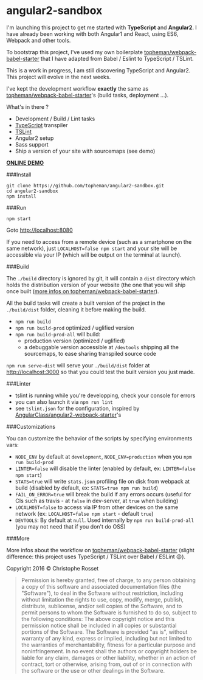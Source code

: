 angular2-sandbox
================
I'm launching this project to get me started with **TypeScript** and **Angular2**. I have already been working with both Angular1 and React, using ES6, Webpack and other tools.

To bootstrap this project, I've used my own boilerplate [topheman/webpack-babel-starter](https://github.com/topheman/webpack-babel-starter) that I have adapted from Babel / Eslint to TypeScript / TSLint.

This is a work in progress, I am still discovering TypeScript and Angular2. This project will evolve in the next weeks.

I've kept the development workflow **exactly** the same as [topheman/webpack-babel-starter](https://github.com/topheman/webpack-babel-starter)'s (build tasks, deployment ...).

What's in there ?

* Development / Build / Lint tasks
* [TypeScript](https://www.typescriptlang.org/) transpiler
* [TSLint](http://palantir.github.io/tslint/)
* Angular2 setup
* Sass support
* Ship a version of your site with sourcemaps (see demo)

**[ONLINE DEMO](https://topheman.github.io/angular2-sandbox/)**

###Install

```shell
git clone https://github.com/topheman/angular2-sandbox.git
cd angular2-sandbox
npm install
```

###Run

```shell
npm start
```

Goto [http://localhost:8080](http://localhost:8080)

If you need to access from a remote device (such as a smartphone on the same network), just `LOCALHOST=false npm start` and your site will be accessible via your IP (which will be output on the terminal at launch).

###Build

The `./build` directory is ignored by git, it will contain a `dist` directory which holds the distribution version of your website (the one that you will ship once built ([more infos on topheman/webpack-babel-starter](https://github.com/topheman/webpack-babel-starter/wiki#deploy)).

All the build tasks will create a built version of the project in the `./build/dist` folder, cleaning it before making the build.

* `npm run build`
* `npm run build-prod` optimized / uglified version
* `npm run build-prod-all` will build:
	* production version (optimized / uglified)
	* a debuggable version accessible at `/devtools` shipping all the sourcemaps, to ease sharing transpiled source code

`npm run serve-dist` will serve your `./build/dist` folder at [http://localhost:3000](http://localhost:3000) so that you could test the built version you just made.

###Linter

* tslint is running while you're developping, check your console for errors
* you can also launch it via `npm run lint`
* see `tslint.json` for the configuration, inspired by [AngularClass/angular2-webpack-starter](https://github.com/AngularClass/angular2-webpack-starter/blob/master/tslint.json)'s

###Customizations

You can customize the behavior of the scripts by specifying environments vars:

* `NODE_ENV` by default at `development`, `NODE_ENV=production` when you `npm run build-prod`
* `LINTER=false` will disable the linter (enabled by default, ex: `LINTER=false npm start`)
* `STATS=true` will write `stats.json` profiling file on disk from webpack at build (disabled by default, ex: `STATS=true npm run build`)
* `FAIL_ON_ERROR=true` will break the build if any errors occurs (useful for CIs such as travis - at `false` in dev-server, at `true` when building)
* `LOCALHOST=false` to access via IP from other devices on the same network (ex: `LOCALHOST=false npm start` - default `true`)
* `DEVTOOLS`: By default at `null`. Used internally by `npm run build-prod-all` (you may not need that if you don't do OSS)

###More

More infos about the workflow on [topheman/webpack-babel-starter](https://github.com/topheman/webpack-babel-starter) (slight difference: this project uses TypeScript / TSLint over Babel / ESLint 😉).

Copyright 2016 © Christophe Rosset

> Permission is hereby granted, free of charge, to any person obtaining a copy of this software
> and associated documentation files (the "Software"), to deal in the Software without
> restriction, including without limitation the rights to use, copy, modify, merge, publish,
> distribute, sublicense, and/or sell copies of the Software, and to permit persons to whom the
> Software is furnished to do so, subject to the following conditions:
> The above copyright notice and this permission notice shall be included in all copies or
> substantial portions of the Software.
> The Software is provided "as is", without warranty of any kind, express or implied, including
> but not limited to the warranties of merchantability, fitness for a particular purpose and
> noninfringement. In no event shall the authors or copyright holders be liable for any claim,
> damages or other liability, whether in an action of contract, tort or otherwise, arising from,
> out of or in connection with the software or the use or other dealings in the Software.